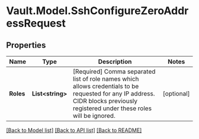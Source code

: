 # Vault.Model.SshConfigureZeroAddressRequest

## Properties

Name | Type | Description | Notes
------------ | ------------- | ------------- | -------------
**Roles** | **List&lt;string&gt;** | [Required] Comma separated list of role names which allows credentials to be requested for any IP address. CIDR blocks previously registered under these roles will be ignored. | [optional] 

[[Back to Model list]](../README.md#documentation-for-models) [[Back to API list]](../README.md#documentation-for-api-endpoints) [[Back to README]](../README.md)

